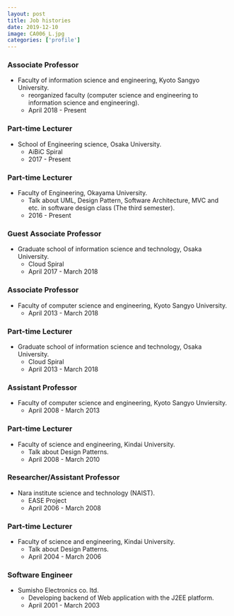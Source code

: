 ```yaml
---
layout: post
title: Job histories
date: 2019-12-10
image: CA006_L.jpg
categories: ['profile']
---
```


### Associate Professor

* Faculty of information science and engineering, Kyoto Sangyo University.
    * reorganized faculty (computer science and engineering to information science and engineering).
    * April 2018 - Present

### Part-time Lecturer

* School of Engineering science, Osaka University.
    * AiBiC Spiral
    * 2017 - Present

### Part-time Lecturer

* Faculty of Engineering, Okayama University.
    * Talk about UML, Design Pattern, Software Architecture, MVC and etc. in software design class (The third semester).
    * 2016 - Present

### Guest Associate Professor

* Graduate school of information science and technology, Osaka University.
    * Cloud Spiral
    * April 2017 - March 2018

### Associate Professor

* Faculty of computer science and engineering, Kyoto Sangyo University.
    * April 2013 - March 2018

### Part-time Lecturer

* Graduate school of information science and technology, Osaka University.
    * Cloud Spiral
    * April 2013 - March 2018

### Assistant Professor

* Faculty of computer science and engineering, Kyoto Sangyo Unviersity.
    * April 2008 - March 2013

### Part-time Lecturer

* Faculty of science and engineering, Kindai University.
    * Talk about Design Patterns.
    * April 2008 - March 2010

### Researcher/Assistant Professor

* Nara institute science and technology (NAIST).
    * EASE Project
    * April 2006 - March 2008

### Part-time Lecturer

* Faculty of science and engineering, Kindai University.
    * Talk about Design Patterns.
    * April 2004 - March 2006

### Software Engineer

* Sumisho Electronics co. ltd.
    * Developing backend of Web application with the J2EE platform.
    * April 2001 - March 2003
